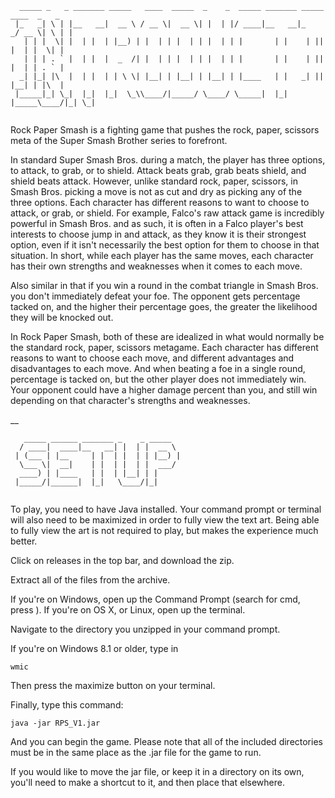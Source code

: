 ```
  _____ _   _ _______ _____   ____  _____  _    _  _____ _______ _____ ____  _   _ 
 |_   _| \ | |__   __|  __ \ / __ \|  __ \| |  | |/ ____|__   __|_   _/ __ \| \ | |
   | | |  \| |  | |  | |__) | |  | | |  | | |  | | |       | |    | || |  | |  \| |
   | | | . ` |  | |  |  _  /| |  | | |  | | |  | | |       | |    | || |  | | . ` |
  _| |_| |\  |  | |  | | \ \| |__| | |__| | |__| | |____   | |   _| || |__| | |\  |
 |_____|_| \_|  |_|  |_|  \_\\____/|_____/ \____/ \_____|  |_|  |_____\____/|_| \_|
                                                                                   
```                                                                               

Rock Paper Smash is a fighting game that pushes the rock, paper, scissors meta of the Super Smash Brother series to forefront.

In standard Super Smash Bros. during a match, the player has three options, to attack, to grab, or to shield. Attack beats grab, grab beats shield, and shield beats attack. However, unlike standard rock, paper, scissors, in Smash Bros. picking a move is not as cut and dry as picking any of the three options. Each character has different reasons to want to choose to attack, or grab, or shield. For example, Falco's raw attack game is incredibly powerful in Smash Bros. and as such, it is often in a Falco player's best interests to choose jump in and attack, as they know it is their strongest option, even if it isn't necessarily the best option for them to choose in that situation. In short, while each player has the same moves, each character has their own strengths and weaknesses when it comes to each move.

Also similar in that if you win a round in the combat triangle in Smash Bros. you don't immediately defeat your foe. The opponent gets percentage tacked on, and the higher their percentage goes, the greater the likelihood they will be knocked out. 

In Rock Paper Smash, both of these are idealized in what would normally be the standard rock, paper, scissors metagame. Each character has different reasons to want to choose each move, and different advantages and disadvantages to each move. And when beating a foe in a single round, percentage is tacked on, but the other player does not immediately win. Your opponent could have a higher damage percent than you, and still win depending on that character's strengths and weaknesses.

__
```
   _____ ______ _______ _    _ _____  
  / ____|  ____|__   __| |  | |  __ \ 
 | (___ | |__     | |  | |  | | |__) |
  \___ \|  __|    | |  | |  | |  ___/ 
  ____) | |____   | |  | |__| | |     
 |_____/|______|  |_|   \____/|_|     
                                      
```                                      

To play, you need to have Java installed. Your command prompt or terminal will also need to be maximized in order to fully view the text art. Being able to fully view the art is not required to play, but makes the experience much better.

Click on releases in the top bar, and download the zip. 

Extract all of the files from the archive.

If you're on Windows, open up the Command Prompt (search for cmd, press <ENTER>). If you're on OS X, or Linux, open up the terminal.

Navigate to the directory you unzipped in your command prompt.

If you're on Windows 8.1 or older, type in 

    wmic
    
Then press the maximize button on your terminal.

Finally, type this command:

    java -jar RPS_V1.jar
    
And you can begin the game. Please note that all of the included directories must be in the same place as the .jar file for the game to run. 

If you would like to move the jar file, or keep it in a directory on its own, you'll need to make a shortcut to it, and then place that elsewhere. 
